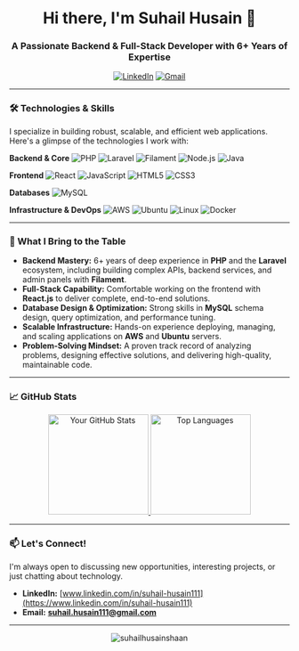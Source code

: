 <h1 align="center">Hi there, I'm Suhail Husain 👋</h1>
<h3 align="center">A Passionate Backend & Full-Stack Developer with 6+ Years of Expertise</h3>

<p align="center">
  <a href="https://www.linkedin.com/in/suhail-husain111"><img src="https://img.shields.io/badge/LinkedIn-0077B5?style=for-the-badge&logo=linkedin&logoColor=white" alt="LinkedIn"></a>
  <a href="mailto:suhail.husain111@gmail.com"><img src="https://img.shields.io/badge/Gmail-D14836?style=for-the-badge&logo=gmail&logoColor=white" alt="Gmail"></a>
</p>

---

### 🛠️ Technologies & Skills

I specialize in building robust, scalable, and efficient web applications. Here's a glimpse of the technologies I work with:

**Backend & Core**
![PHP](https://img.shields.io/badge/PHP-777BB4?style=for-the-badge&logo=php&logoColor=white)
![Laravel](https://img.shields.io/badge/Laravel-FF2D20?style=for-the-badge&logo=laravel&logoColor=white)
![Filament](https://img.shields.io/badge/Filament-FF6B2D?style=for-the-badge&logo=laravel&logoColor=white)
![Node.js](https://img.shields.io/badge/Node.js-339933?style=for-the-badge&logo=nodedotjs&logoColor=white)
![Java](https://img.shields.io/badge/Java-ED8B00?style=for-the-badge&logo=openjdk&logoColor=white)

**Frontend**
![React](https://img.shields.io/badge/React-20232A?style=for-the-badge&logo=react&logoColor=61DAFB)
![JavaScript](https://img.shields.io/badge/JavaScript-F7DF1E?style=for-the-badge&logo=javascript&logoColor=black)
![HTML5](https://img.shields.io/badge/HTML5-E34F26?style=for-the-badge&logo=html5&logoColor=white)
![CSS3](https://img.shields.io/badge/CSS3-1572B6?style=for-the-badge&logo=css3&logoColor=white)

**Databases**
![MySQL](https://img.shields.io/badge/MySQL-005C84?style=for-the-badge&logo=mysql&logoColor=white)

**Infrastructure & DevOps**
![AWS](https://img.shields.io/badge/AWS-%23FF9900.svg?style=for-the-badge&logo=amazon-aws&logoColor=white)
![Ubuntu](https://img.shields.io/badge/Ubuntu-E95420?style=for-the-badge&logo=ubuntu&logoColor=white)
![Linux](https://img.shields.io/badge/Linux-FCC624?style=for-the-badge&logo=linux&logoColor=black)
![Docker](https://img.shields.io/badge/Docker-2CA5E0?style=for-the-badge&logo=docker&logoColor=white)

---

### 💼 What I Bring to the Table

- **Backend Mastery:** 6+ years of deep experience in **PHP** and the **Laravel** ecosystem, including building complex APIs, backend services, and admin panels with **Filament**.
- **Full-Stack Capability:** Comfortable working on the frontend with **React.js** to deliver complete, end-to-end solutions.
- **Database Design & Optimization:** Strong skills in **MySQL** schema design, query optimization, and performance tuning.
- **Scalable Infrastructure:** Hands-on experience deploying, managing, and scaling applications on **AWS** and **Ubuntu** servers.
- **Problem-Solving Mindset:** A proven track record of analyzing problems, designing effective solutions, and delivering high-quality, maintainable code.

---

### 📈 GitHub Stats

<p align="center">
  <a href="https://github.com/suhailhusainshaan">
    <img height="180em" src="https://github-readme-stats.vercel.app/api?username=suhailhusainshaan&show_icons=true&theme=radical&hide_border=true&count_private=true" alt="Your GitHub Stats"/>
    <img height="180em" src="https://github-readme-stats.vercel.app/api/top-langs/?username=suhailhusainshaan&theme=radical&hide_border=true&layout=compact&langs_count=10" alt="Top Languages"/>
  </a>
</p>

---

### 📫 Let's Connect!

I'm always open to discussing new opportunities, interesting projects, or just chatting about technology.

- **LinkedIn:** [www.linkedin.com/in/suhail-husain111](https://www.linkedin.com/in/suhail-husain111)
- **Email:** **suhail.husain111@gmail.com**

---

<p align="center">
  <img src="https://komarev.com/ghpvc/?username=suhailhusainshaan&label=Profile%20Views&color=0e75b6&style=flat" alt="suhailhusainshaan" />
</p>

